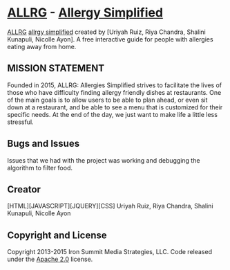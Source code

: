 # [ALLRG](http://uriyahr.github.io/group-4/) - [Allergy Simplified](http://uriyahr.github.io/group-4/)

[ALLRG](http://uriyahr.github.io/group-4/) [allrgy simplified](http://uriyahr.github.io/group-4/) created by [Uriyah Ruiz, Riya Chandra, Shalini Kunapuli, Nicolle Ayon]. A free interactive guide for people with allergies eating away from home.

## MISSION STATEMENT

Founded in 2015, ALLRG: Allergies Simplified strives to facilitate the lives of those who have difficulty finding allergy friendly dishes at restaurants. One of the main goals is to allow users to be able to plan ahead, or even sit down at a restaurant, and be able to see a menu that is customized for their specific needs. At the end of the day, we just want to make life a little less stressful.



## Bugs and Issues

Issues that we had with the project was working and debugging the algorithm to filter food. 

## Creator
[HTML][JAVASCRIPT][JQUERY][CSS]
Uriyah Ruiz, Riya Chandra, Shalini Kunapuli, Nicolle Ayon

## Copyright and License

Copyright 2013-2015 Iron Summit Media Strategies, LLC. Code released under the [Apache 2.0](https://github.com/IronSummitMedia/startbootstrap-grayscale/blob/gh-pages/LICENSE) license.